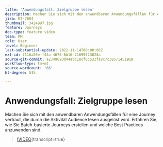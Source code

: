 ```yaml
---
title: 'Anwendungsfall: Zielgruppe lesen'
description: Machen Sie sich mit den anwendbaren Anwendungsfällen für eine Journey vertraut, die durch die Aktivität Audience lesen ausgelöst wird. Erfahren Sie, wie Sie Batch-basierte Journeys erstellen und welche Best Practices anzuwenden sind.
jira: KT-7694
thumbnail: 3424997.jpg
feature: Journeys
doc-type: feature video
team: PM
role: User
level: Beginner
last-substantial-update: 2022-11-14T00:00:00Z
exl-id: 7116a20e-f46a-4676-8b16-21699723828a
source-git-commit: a2349093d44abc18cf6c533fa8c7c38571451918
workflow-type: tm+mt
source-wordcount: '66'
ht-degree: 51%

---
```


# Anwendungsfall: Zielgruppe lesen

Machen Sie sich mit den anwendbaren Anwendungsfällen für eine Journey vertraut, die durch die Aktivität Audience lesen ausgelöst wird. Erfahren Sie, wie Sie Batch-basierte Journeys erstellen und welche Best Practices anzuwenden sind.

>[!VIDEO](https://video.tv.adobe.com/v/3424997?quality=12&learn=on){transcript=true}
